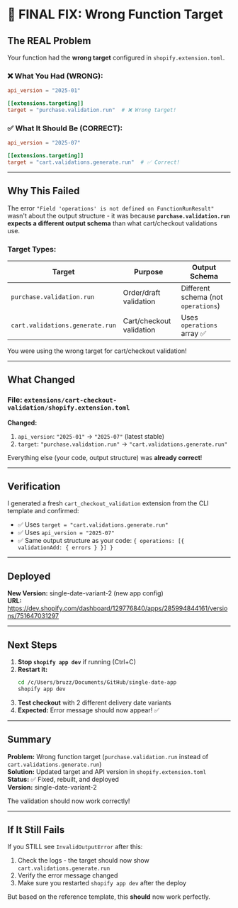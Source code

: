 # 🎉 **FINAL FIX: Wrong Function Target**

## The REAL Problem

Your function had the **wrong target** configured in `shopify.extension.toml`.

### ❌ **What You Had (WRONG):**
```toml
api_version = "2025-01"

[[extensions.targeting]]
target = "purchase.validation.run"  # ❌ Wrong target!
```

### ✅ **What It Should Be (CORRECT):**
```toml
api_version = "2025-07"

[[extensions.targeting]]
target = "cart.validations.generate.run"  # ✅ Correct!
```

---

## Why This Failed

The error `"Field 'operations' is not defined on FunctionRunResult"` wasn't about the output structure - it was because **`purchase.validation.run` expects a different output schema** than what cart/checkout validations use.

### Target Types:

| Target | Purpose | Output Schema |
|--------|---------|---------------|
| `purchase.validation.run` | Order/draft validation | Different schema (not `operations`) |
| `cart.validations.generate.run` | Cart/checkout validation | Uses `operations` array ✅ |

You were using the wrong target for cart/checkout validation!

---

## What Changed

### File: `extensions/cart-checkout-validation/shopify.extension.toml`

**Changed:**
1. `api_version`: `"2025-01"` → `"2025-07"` (latest stable)
2. `target`: `"purchase.validation.run"` → `"cart.validations.generate.run"`

Everything else (your code, output structure) was **already correct**!

---

## Verification

I generated a fresh `cart_checkout_validation` extension from the CLI template and confirmed:
- ✅ Uses `target = "cart.validations.generate.run"`
- ✅ Uses `api_version = "2025-07"`
- ✅ Same output structure as your code: `{ operations: [{ validationAdd: { errors } }] }`

---

## Deployed

**New Version:** single-date-variant-2 (new app config)  
**URL:** https://dev.shopify.com/dashboard/129776840/apps/285994844161/versions/751647031297

---

## Next Steps

1. **Stop `shopify app dev`** if running (Ctrl+C)
2. **Restart it:**
   ```bash
   cd /c/Users/bruzz/Documents/GitHub/single-date-app
   shopify app dev
   ```
3. **Test checkout** with 2 different delivery date variants
4. **Expected:** Error message should now appear! ✅

---

## Summary

**Problem:** Wrong function target (`purchase.validation.run` instead of `cart.validations.generate.run`)  
**Solution:** Updated target and API version in `shopify.extension.toml`  
**Status:** ✅ Fixed, rebuilt, and deployed  
**Version:** single-date-variant-2  

The validation should now work correctly!

---

## If It Still Fails

If you STILL see `InvalidOutputError` after this:
1. Check the logs - the target should now show `cart.validations.generate.run`
2. Verify the error message changed
3. Make sure you restarted `shopify app dev` after the deploy

But based on the reference template, this **should** now work perfectly.
